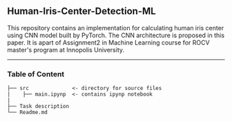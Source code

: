 ## Human-Iris-Center-Detection-ML
This repository contains an implementation for calculating human iris center using CNN model built by PyTorch. The CNN architecture is proposed in this paper. It is apart of Assignment2 in Machine Learning course for ROCV master's program at Innopolis University.

---
### Table of Content 
```
├── src              <- directory for source files 
|    ├── main.ipynp  <- contains ipynp notebook
|
├── Task description       
└── Readme.md
```
